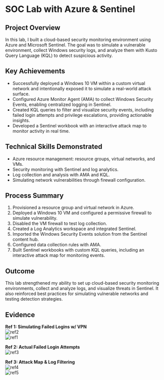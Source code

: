 # SOC Lab with Azure & Sentinel

## Project Overview
In this lab, I built a cloud-based security monitoring environment using Azure and Microsoft Sentinel. The goal was to simulate a vulnerable environment, collect Windows security logs, and analyze them with Kusto Query Language (KQL) to detect suspicious activity.

## Key Achievements
- Successfully deployed a Windows 10 VM within a custom virtual network and intentionally exposed it to simulate a real-world attack surface.  
- Configured Azure Monitor Agent (AMA) to collect Windows Security Events, enabling centralized logging in Sentinel.  
- Created KQL queries to filter and visualize security events, including failed login attempts and privilege escalations, providing actionable insights.  
- Developed a Sentinel workbook with an interactive attack map to monitor activity in real time.

## Technical Skills Demonstrated
- Azure resource management: resource groups, virtual networks, and VMs.  
- Security monitoring with Sentinel and log analytics.  
- Log collection and analysis with AMA and KQL.  
- Simulating network vulnerabilities through firewall configuration.

## Process Summary
1. Provisioned a resource group and virtual network in Azure.  
2. Deployed a Windows 10 VM and configured a permissive firewall to simulate vulnerability.  
3. Disabled the VM firewall to test log collection.  
4. Created a Log Analytics workspace and integrated Sentinel.  
5. Imported the Windows Security Events solution from the Sentinel content hub.  
6. Configured data collection rules with AMA.  
7. Built Sentinel workbooks with custom KQL queries, including an interactive attack map for monitoring events.

## Outcome
This lab strengthened my ability to set up cloud-based security monitoring environments, collect and analyze logs, and visualize threats in Sentinel. It also reinforced best practices for simulating vulnerable networks and testing detection strategies.

## Evidence  

**Ref 1: Simulating Failed Logins w/ VPN**  
![ref2](https://github.com/user-attachments/assets/8a03c882-3fca-4f04-a7c7-cd7e58a72e68)  
![ref1](https://github.com/user-attachments/assets/3797d588-1a8a-42e1-95b4-365311af3d29)  

**Ref 2: Actual Failed Login Attempts**  
![ref3](https://github.com/user-attachments/assets/d10bc5d9-2db4-48af-9132-c13afc7b264c)  

**Ref 3: Attack Map & Log Filtering**  
![ref4](https://github.com/user-attachments/assets/0924f552-1eef-41bd-b9ad-7487b81cae7b)  
![ref5](https://github.com/user-attachments/assets/5d83b908-3153-4d94-a3db-6e80df35cb0f)  
